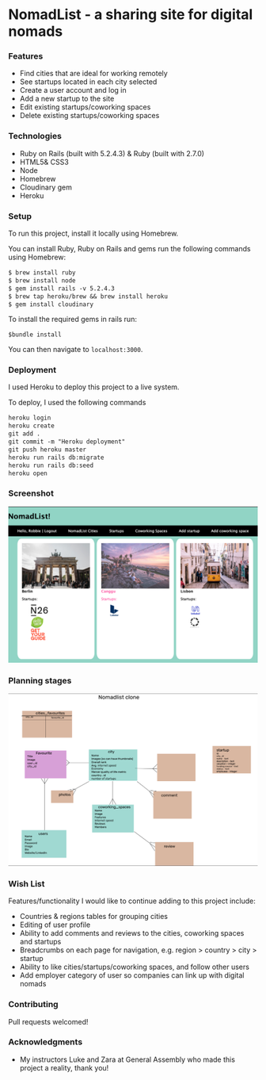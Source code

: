 # NomadList - a sharing site for digital nomads

### Features
- Find cities that are ideal for working remotely
- See startups located in each city selected
- Create a user account and log in
- Add a new startup to the site
- Edit existing startups/coworking spaces
- Delete existing startups/coworking spaces

### Technologies

- Ruby on Rails (built with 5.2.4.3) & Ruby (built with 2.7.0)
- HTML5& CSS3
- Node
- Homebrew
- Cloudinary gem
- Heroku

### Setup

To run this project, install it locally using Homebrew.

You can install Ruby, Ruby on Rails and gems run the following commands using Homebrew: 

```
$ brew install ruby
$ brew install node
$ gem install rails -v 5.2.4.3
$ brew tap heroku/brew && brew install heroku
$ gem install cloudinary
```

To install the required gems in rails run: 
```
$bundle install
```

You can then navigate to `localhost:3000`. 

### Deployment

I used Heroku to deploy this project to a live system. 

To deploy, I used the following commands
```
heroku login
heroku create
git add .
git commit -m "Heroku deployment"
git push heroku master
heroku run rails db:migrate
heroku run rails db:seed
heroku open
```

### Screenshot

![image](app/assets/images/Screenshot.png)

### Planning stages

![image](app/assets/images/Wireframe.png)

### Wish List
Features/functionality I would like to continue adding to this project include:
- Countries & regions tables for grouping cities
- Editing of user profile
- Ability to add comments and reviews to the cities, coworking spaces and startups
- Breadcrumbs on each page for navigation, e.g. region > country > city > startup
- Ability to like cities/startups/coworking spaces, and follow other users
- Add employer category of user so companies can link up with digital nomads

### Contributing
Pull requests welcomed!

### Acknowledgments

* My instructors Luke and Zara at General Assembly who made this project a reality, thank you!
